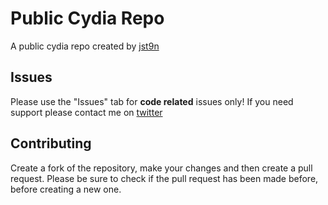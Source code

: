 # Public Cydia Repo

A public cydia repo created by [jst9n](https://twitter.com/jst9n)

## Issues

Please use the "Issues" tab for **code related** issues only! If you need support please contact me on [twitter](https://twitter.com/jst9n)

## Contributing

Create a fork of the repository, make your changes and then create a pull request.
Please be sure to check if the pull request has been made before, before creating a new one.
